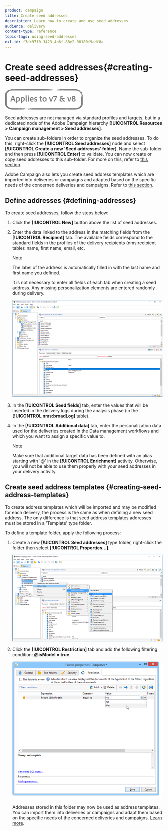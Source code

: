 ```yaml
---
product: campaign
title: Create seed addresses
description: Learn how to create and use seed addresses
audience: delivery
content-type: reference
topic-tags: using-seed-addresses
exl-id: f7dc97f0-3423-4b6f-88e2-08180f9adf8a
---
```

# Create seed addresses{#creating-seed-addresses}

![](../../assets/common.svg)

Seed addresses are not managed via standard profiles and targets, but in a dedicated node of the Adobe Campaign hierarchy **[!UICONTROL Resources > Campaign management > Seed addresses]**.

You can create sub-folders in order to organize the seed addresses. To do this, right-click the **[!UICONTROL Seed addresses]** node and select **[!UICONTROL Create a new 'Seed addresses' folder]**. Name the sub-folder and then press **[!UICONTROL Enter]** to validate. You can now create or copy seed addresses to this sub-folder. For more on this, refer to [this section](#defining-addresses).

Adobe Campaign also lets you create seed address templates which are imported into deliveries or campaigns and adapted based on the specific needs of the concerned deliveries and campaigns. Refer to [this section](#creating-seed-address-templates).

## Define addresses {#defining-addresses}

To create seed addresses, follow the steps below:

1. Click the **[!UICONTROL New]** button above the list of seed addresses.
1. Enter the data linked to the address in the matching fields from the **[!UICONTROL Recipient]** tab. The available fields correspond to the standard fields in the profiles of the delivery recipients (nms:recipient table): name, first name, email, etc.

   >[!NOTE]
   >
   >The label of the address is automatically filled in with the last name and first name you defined.
   >
   >It is not necessary to enter all fields of each tab when creating a seed address. Any missing personalization elements are entered randomly during delivery.

   ![](assets/s_ncs_user_seedlist_new_address.png)

1. In the **[!UICONTROL Seed fields]** tab, enter the values that will be inserted in the delivery logs during the analysis phase (in the **[!UICONTROL nms:broadLog]** table).

1. In the **[!UICONTROL Additional data]** tab, enter the personalization data used for the deliveries created in the Data management workflows and which you want to assign a specific value to.

   >[!NOTE]
   >
   >Make sure that additional target data has been defined with an alias starting with '@' in the **[!UICONTROL Enrichment]** activity. Otherwise, you will not be able to use them properly with your seed addresses in your delivery activity.

## Create seed address templates {#creating-seed-address-templates}

To create address templates which will be imported and may be modified for each delivery, the process is the same as when defining a new seed address. The only difference is that seed address templates addresses must be stored in a 'Template' type folder.

To define a template folder, apply the following process:

1. Create a new **[!UICONTROL Seed addresses]** type folder, right-click the folder then select **[!UICONTROL Properties...]**.

   ![](assets/s_ncs_user_seedlist_template_folder.png)

1. Click the **[!UICONTROL Restriction]** tab and add the following filtering condition: **@isModel = true**.

   ![](assets/s_ncs_user_seedlist_folder_is_model.png)

   Addresses stored in this folder may now be used as address templates. You can import them into deliveries or campaigns and adapt them based on the specific needs of the concerned deliveries and campaigns. [Learn more](adding-seed-addresses.md).
